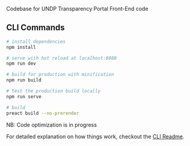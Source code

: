 Codebase for UNDP Transparency Portal Front-End code
## CLI Commands

``` bash
# install dependencies
npm install

# serve with hot reload at localhost:8080
npm run dev

# build for production with minification
npm run build

# test the production build locally
npm run serve

# build
preact build --no-prerender
```
NB: Code optimization is in progress

For detailed explanation on how things work, checkout the [CLI Readme](https://github.com/developit/preact-cli/blob/master/README.md).